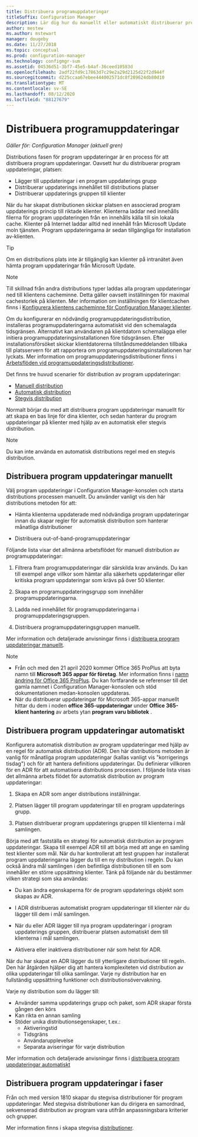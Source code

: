 ```yaml
---
title: Distribuera programuppdateringar
titleSuffix: Configuration Manager
description: Lär dig hur du manuellt eller automatiskt distribuerar program uppdateringar i Configuration Manager-konsolen.
author: mestew
ms.author: mstewart
manager: dougeby
ms.date: 11/27/2018
ms.topic: conceptual
ms.prod: configuration-manager
ms.technology: configmgr-sum
ms.assetid: 04536d51-3bf7-45e5-b4af-36ceed10583d
ms.openlocfilehash: 2adf22fd9c17863d7c29e2a29d2125d22f2d944f
ms.sourcegitcommit: d225ccaa67ebee444002571dc8f289624db80d10
ms.translationtype: MT
ms.contentlocale: sv-SE
ms.lasthandoff: 08/12/2020
ms.locfileid: "88127679"
---
```

# <a name="deploy-software-updates"></a>Distribuera programuppdateringar  

*Gäller för: Configuration Manager (aktuell gren)*

Distributions fasen för program uppdateringar är en process för att distribuera program uppdateringar. Oavsett hur du distribuerar program uppdateringar, platsen:
- Lägger till uppdateringar i en program uppdaterings grupp
- Distribuerar uppdaterings innehållet till distributions platser
- Distribuerar uppdaterings gruppen till klienter  

När du har skapat distributionen skickar platsen en associerad program uppdaterings princip till riktade klienter. Klienterna laddar ned innehålls filerna för program uppdateringen från en innehålls källa till sin lokala cache. Klienter på Internet laddar alltid ned innehåll från Microsoft Update moln tjänsten. Program uppdateringarna är sedan tillgängliga för installation av-klienten.   

> [!Tip]  
>  Om en distributions plats inte är tillgänglig kan klienter på intranätet även hämta program uppdateringar från Microsoft Update.  

> [!NOTE]  
>  Till skillnad från andra distributions typer laddas alla program uppdateringar ned till klientens cacheminne. Detta gäller oavsett inställningen för maximal cachestorlek på klienten. Mer information om inställningen för klientcachen finns i [Konfigurera klientens cacheminne för Configuration Manager klienter](../../core/clients/manage/manage-clients.md#BKMK_ClientCache).  

Om du konfigurerar en nödvändig programuppdateringsdistribution, installeras programuppdateringarna automatiskt vid den schemalagda tidsgränsen. Alternativt kan användaren på klientdatorn schemalägga eller initiera programuppdateringsinstallationen före tidsgränsen. Efter installationsförsöket skickar klientdatorerna tillståndsmeddelanden tillbaka till platsservern för att rapportera om programuppdateringsinstallationen har lyckats. Mer information om programuppdateringsdistributioner finns i [Arbetsflöden vid programuppdateringsdistributioner](../understand/software-updates-introduction.md#BKMK_DeploymentWorkflows).  

Det finns tre huvud scenarier för distribution av program uppdateringar: 
- [Manuell distribution](#BKMK_ManualDeployment)  
- [Automatisk distribution](#bkmk_auto)  
- [Stegvis distribution](#bkmk_phased)  

Normalt börjar du med att distribuera program uppdateringar manuellt för att skapa en bas linje för dina klienter, och sedan hanterar du program uppdateringar på klienter med hjälp av en automatisk eller stegvis distribution.  

> [!Note]  
> Du kan inte använda en automatisk distributions regel med en stegvis distribution.



## <a name="manually-deploy-software-updates"></a><a name="BKMK_ManualDeployment"></a>Distribuera program uppdateringar manuellt
Välj program uppdateringar i Configuration Manager-konsolen och starta distributions processen manuellt. Du använder vanligt vis den här distributions metoden för att:  

- Hämta klienterna uppdaterade med nödvändiga program uppdateringar innan du skapar regler för automatisk distribution som hanterar månatliga distributioner  

- Distribuera out-of-band-programuppdateringar  


Följande lista visar det allmänna arbetsflödet för manuell distribution av programuppdateringar:  

1. Filtrera fram programuppdateringar där särskilda krav används. Du kan till exempel ange villkor som hämtar alla säkerhets uppdateringar eller kritiska program uppdateringar som krävs på över 50 klienter.  

2. Skapa en programuppdateringsgrupp som innehåller programuppdateringarna.  

3. Ladda ned innehållet för programuppdateringarna i programuppdateringsgruppen.  

4. Distribuera programuppdateringsgruppen manuellt.  

Mer information och detaljerade anvisningar finns i [distribuera program uppdateringar manuellt](manually-deploy-software-updates.md).

> [!Note]
> - Från och med den 21 april 2020 kommer Office 365 ProPlus att byta namn till **Microsoft 365 appar för företag**. Mer information finns i [namn ändring för Office 365 ProPlus](https://docs.microsoft.com/deployoffice/name-change). Du kan fortfarande se referenser till det gamla namnet i Configuration Manager-konsolen och stöd dokumentationen medan-konsolen uppdateras.
> - När du distribuerar uppdateringar för Microsoft 365-appar manuellt hittar du dem i noden **office 365-uppdateringar** under **Office 365-klient hantering** av arbets ytan **program varu bibliotek** . 

## <a name="automatically-deploy-software-updates"></a><a name="bkmk_auto"></a>Distribuera program uppdateringar automatiskt

Konfigurera automatisk distribution av program uppdateringar med hjälp av en regel för automatisk distribution (ADR). Den här distributions metoden är vanlig för månatliga program uppdateringar (kallas vanligt vis "korrigerings tisdag") och för att hantera definitions uppdateringar. Du definierar villkoren för en ADR för att automatisera distributions processen. I följande lista visas det allmänna arbets flödet för automatisk distribution av program uppdateringar:  

1.  Skapa en ADR som anger distributions inställningar.  

2.  Platsen lägger till program uppdateringar till en program uppdaterings grupp.  

3.  Platsen distribuerar program uppdaterings gruppen till klienterna i mål samlingen.  

Börja med att fastställa en strategi för automatisk distribution av program uppdateringar. Skapa till exempel ADR till att börja med att ange en samling test klienter som mål. När du har kontrollerat att test gruppen har installerat program uppdateringarna lägger du till en ny distribution i regeln. Du kan också ändra mål samlingen i den befintliga distributionen till en som innehåller en större uppsättning klienter. Tänk på följande när du bestämmer vilken strategi som ska användas:  

- Du kan ändra egenskaperna för de program uppdaterings objekt som skapas av ADR.   

- I ADR distribueras automatiskt program uppdateringar till klienter när du lägger till dem i mål samlingen.  

- När du eller ADR lägger till nya program uppdateringar i program uppdaterings gruppen, distribuerar platsen automatiskt dem till klienterna i mål samlingen.  

- Aktivera eller inaktivera distributioner när som helst för ADR.  


När du har skapat en ADR lägger du till ytterligare distributioner till regeln. Den här åtgärden hjälper dig att hantera komplexiteten vid distribution av olika uppdateringar till olika samlingar. Varje ny distribution har en fullständig uppsättning funktioner och distributionsövervakning.  

Varje ny distribution som du lägger till:  

- Använder samma uppdaterings grupp och paket, som ADR skapar första gången den körs  
- Kan rikta en annan samling  
- Stöder unika distributionsegenskaper, t.ex.:  
  -   Aktiveringstid  
  -   Tidsgräns  
  -   Användarupplevelse  
  -   Separata aviseringar för varje distribution  


Mer information och detaljerade anvisningar finns i [distribuera program uppdateringar automatiskt](automatically-deploy-software-updates.md)



## <a name="deploy-software-updates-in-phases"></a><a name="bkmk_phased"></a>Distribuera program uppdateringar i faser

<!--1358146-->
Från och med version 1810 skapar du stegvisa distributioner för program uppdateringar. Med stegvisa distributioner kan du dirigera en samordnad, sekvenserad distribution av program vara utifrån anpassningsbara kriterier och grupper.

Mer information finns i skapa stegvisa [distributioner](../../osd/deploy-use/create-phased-deployment-for-task-sequence.md?toc=/sccm/sum/toc.json&bc=/sccm/sum/breadcrumb/toc.json).

